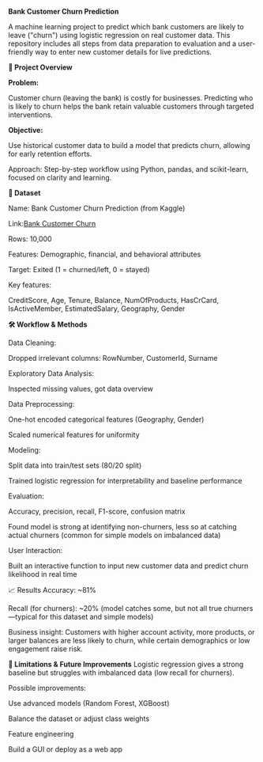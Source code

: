 **Bank Customer Churn Prediction**

A machine learning project to predict which bank customers are likely to leave ("churn") using logistic regression on real customer data. This repository includes all steps from data preparation to evaluation and a user-friendly way to enter new customer details for live predictions.

**🚀 Project Overview**

**Problem:**

Customer churn (leaving the bank) is costly for businesses. Predicting who is likely to churn helps the bank retain valuable customers through targeted interventions.

**Objective:**

Use historical customer data to build a model that predicts churn, allowing for early retention efforts.

Approach: Step-by-step workflow using Python, pandas, and scikit-learn, focused on clarity and learning.

**📂 Dataset**


Name: Bank Customer Churn Prediction (from Kaggle)


Link:[Bank Customer Churn](https://www.kaggle.com/datasets/shantanudhakadd/bank-customer-churn-prediction)


Rows: 10,000

Features: Demographic, financial, and behavioral attributes

Target: Exited (1 = churned/left, 0 = stayed)

Key features:

CreditScore, Age, Tenure, Balance, NumOfProducts, HasCrCard, IsActiveMember, EstimatedSalary, Geography, Gender


**🛠️ Workflow & Methods**


Data Cleaning:

Dropped irrelevant columns: RowNumber, CustomerId, Surname

Exploratory Data Analysis:

Inspected missing values, got data overview

Data Preprocessing:

One-hot encoded categorical features (Geography, Gender)

Scaled numerical features for uniformity

Modeling:

Split data into train/test sets (80/20 split)

Trained logistic regression for interpretability and baseline performance

Evaluation:

Accuracy, precision, recall, F1-score, confusion matrix

Found model is strong at identifying non-churners, less so at catching actual churners (common for simple models on imbalanced data)

User Interaction:

Built an interactive function to input new customer data and predict churn likelihood in real time

📈 Results
Accuracy: ~81%

Recall (for churners): ~20% (model catches some, but not all true churners—typical for this dataset and simple models)

Business insight: Customers with higher account activity, more products, or larger balances are less likely to churn, while certain demographics or low engagement raise risk.

**📝 Limitations & Future Improvements**
Logistic regression gives a strong baseline but struggles with imbalanced data (low recall for churners).

Possible improvements:

Use advanced models (Random Forest, XGBoost)

Balance the dataset or adjust class weights

Feature engineering

Build a GUI or deploy as a web app
